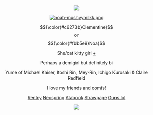 &nbsp;
<div align="center">

![](https://komarev.com/ghpvc/?username=moidix&label=🗝&color=ca3e62&abbreviated=true)

[![noah-mushyymilkk.png](https://i.postimg.cc/jjZTZ44Y/noah-mushyymilkk.png)](https://postimg.cc/sBQb2SLT)

$${\color{#c6273b}Clementine}$$ or $${\color{#fbb5e9}Noa}$$

She/cat kitty girl [+](https://pronouns.cc/@visual)

Perhaps a demigirl but definitely bi

Yume of Michael Kaiser, Itoshi Rin, Mey-Rin, Ichigo Kurosaki & Claire Redfield

I love my friends and oomfs!

[Rentry](https://rentry.co/jules) [Neospring](https://neospring.org/@gurohime) [Atabook](https://wxs.atabook.org) [Strawpage](https://mdma.straw.page) [Guns.lol](https://guns.lol/lesbian)
 
![](https://spotify-github-profile.kittinanx.com/api/view.svg?uid=314mkicxlkkdu2xbfq5sn4qlspni&cover_image=true&theme=natemoo-re&show_offline=true&background_color=121212&interchange=false&bar_color=1448c2&bar_color_cover=false)
<div>
